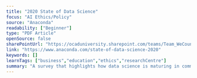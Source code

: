 ```yaml
---
title: "2020 State of Data Science"
focus: "AI Ethics/Policy"
source: "Anaconda"
readability: ["Beginner"]
type: "PDF Article"
openSource: false
sharePointUrl: "https://ocaduniversity.sharepoint.com/teams/Team_WeCount/Shared%20Documents/Resources%20and%20Tools/Literature%20(curated)/2020%20State%20of%20Data%20Science.pdf"
link: "https://www.anaconda.com/state-of-data-science-2020"
keywords: []
learnTags: ["business","education","ethics","researchCentre"]
summary: "A survey that highlights how data science is maturing in commerical environments and academic institutions are preparing data science students for the workplace. "
---
```

